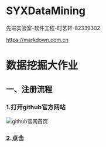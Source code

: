 # SYXDataMining
<p>先进实验室-软件工程-时艺轩-82339302</p>

<https://markdown.com.cn>

# 数据挖掘大作业
## 一、注册流程
### 1.打开github官方网站
![github官网首页]("/1.png" "github官网首页")
### 2.点击

